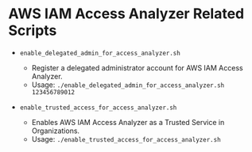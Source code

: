 # AWS IAM Access Analyzer Related Scripts

- `enable_delegated_admin_for_access_analyzer.sh`
    - Register a delegated administrator account for AWS IAM Access Analyzer.
    - Usage: `./enable_delegated_admin_for_access_analyzer.sh 123456789012`

- `enable_trusted_access_for_access_analyzer.sh`
    - Enables AWS IAM Access Analyzer as a Trusted Service in Organizations.
    - Usage: `./enable_trusted_access_for_access_analyzer.sh`
